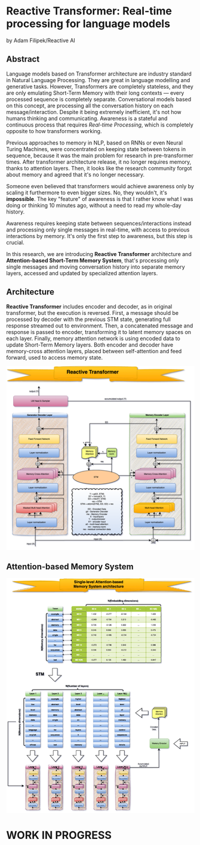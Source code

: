 # Reactive Transformer: Real-time processing for language models
by Adam Filipek/Reactive AI

## Abstract
Language models based on Transformer architecture are industry standard in Natural Language Processing. They are great
in language modelling and generative tasks. However, Transformers are completely stateless, and they are only emulating Short-Term
Memory with their long contexts — every processed sequence is completely separate. Conversational models based on this concept,
are processing all the conversation history on each message/interaction. Despite it being extremely inefficient, it's not how humans
thinking and communicating. Awareness is a stateful and continuous process that requires _Real-time Processing_, which is completely
opposite to how transformers working.

Previous approaches to memory in NLP, based on RNNs or even Neural Turing Machines, were concentrated on keeping state between
tokens in sequence, because it was the main problem for research in pre-transformer times. After transformer architecture release,
it no longer requires memory, thanks to attention layers. Then, it looks like the research community forgot about memory and
agreed that it's no longer necessary.

Someone even believed that transformers would achieve awareness only by scaling it furthermore to even bigger sizes. No, they
wouldn't, it's **impossible**. The key "feature" of awareness is that I rather know what I was doing or thinking 10 minutes
ago, without a need to read my whole-day history.

Awareness requires keeping state between sequences/interactions instead and processing only single messages in real-time,
with access to previous interactions by memory. It's only the first step to awareness, but this step is crucial.

In this research, we are introducing **Reactive Transformer** architecture and **Attention-based Short-Term Memory System**,
that's processing only single messages and moving conversation history into separate memory layers, accessed and updated
by specialized attention layers.

## Architecture
**Reactive Transformer** includes encoder and decoder, as in original transformer, but the execution is reversed. First,
a message should be processed by decoder with the previous STM state, generating full response streamed out to
environment. Then, a concatenated message and response is passed to encoder, transforming it to latent memory spaces on
each layer. Finally, memory attention network is using encoded data to update Short-Term Memory layers. Both encoder and
decoder have memory-cross attention layers, placed between self-attention and feed forward, used to access memory state.

<img src="./reactive-transformer.png" />

## Attention-based Memory System

<img src="./stm-abms.png">

# WORK IN PROGRESS